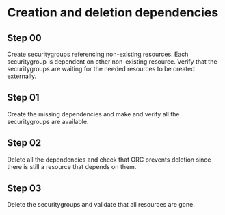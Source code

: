 # Creation and deletion dependencies

## Step 00

Create securitygroups referencing non-existing resources. Each securitygroup is dependent on other non-existing resource. Verify that the securitygroups are waiting for the needed resources to be created externally.

## Step 01

Create the missing dependencies and make and verify all the securitygroups are available.

## Step 02

Delete all the dependencies and check that ORC prevents deletion since there is still a resource that depends on them.

## Step 03

Delete the securitygroups and validate that all resources are gone.
